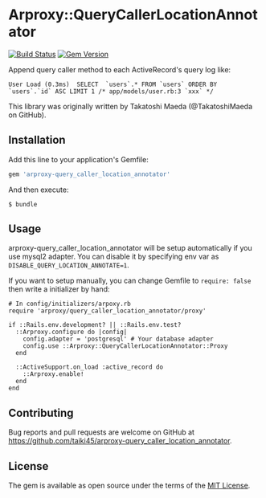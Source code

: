 # Arproxy::QueryCallerLocationAnnotator
[![Build Status](https://travis-ci.org/taiki45/arproxy-query_caller_location_annotator.svg?branch=master)](https://travis-ci.org/taiki45/arproxy-query_caller_location_annotator) [![Gem Version](https://badge.fury.io/rb/arproxy-query_caller_location_annotator.svg)](https://badge.fury.io/rb/arproxy-query_caller_location_annotator)

Append query caller method to each ActiveRecord's query log like:

```
User Load (0.3ms)  SELECT  `users`.* FROM `users` ORDER BY `users`.`id` ASC LIMIT 1 /* app/models/user.rb:3 `xxx` */
```

This library was originally written by Takatoshi Maeda (@TakatoshiMaeda on GitHub).

## Installation
Add this line to your application's Gemfile:

```ruby
gem 'arproxy-query_caller_location_annotator'
```

And then execute:

    $ bundle

## Usage
arproxy-query_caller_location_annotator will be setup automatically if you use mysql2 adapter. You can disable it by specifying env var as `DISABLE_QUERY_LOCATION_ANNOTATE=1`.

If you want to setup manually, you can change Gemfile to `require: false` then write a initializer by hand:

```
# In config/initializers/arpoxy.rb
require 'arproxy/query_caller_location_annotator/proxy'

if ::Rails.env.development? || ::Rails.env.test?
  ::Arproxy.configure do |config|
    config.adapter = 'postgresql' # Your database adapter
    config.use ::Arproxy::QueryCallerLocationAnnotator::Proxy
  end

  ::ActiveSupport.on_load :active_record do
    ::Arproxy.enable!
  end
end
```

## Contributing
Bug reports and pull requests are welcome on GitHub at https://github.com/taiki45/arproxy-query_caller_location_annotator.

## License
The gem is available as open source under the terms of the [MIT License](http://opensource.org/licenses/MIT).
